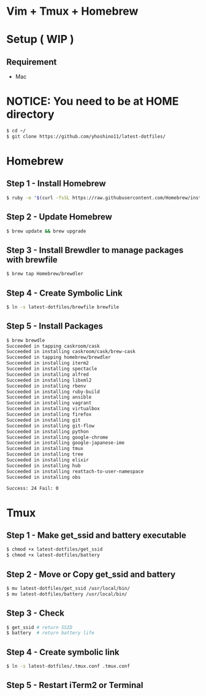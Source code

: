 # Vim + Tmux + Homebrew
# Setup ( WIP )
## Requirement
- Mac

# NOTICE: You need to be at HOME directory
```sh
$ cd ~/
$ git clone https://github.com/yhoshino11/latest-dotfiles/
```

# Homebrew
## Step 1 - Install Homebrew
```sh
$ ruby -e "$(curl -fsSL https://raw.githubusercontent.com/Homebrew/install/master/install)"
```

## Step 2 - Update Homebrew
```sh
$ brew update && brew upgrade
```

## Step 3 - Install Brewdler to manage packages with brewfile
```sh
$ brew tap Homebrew/brewdler
```

## Step 4 - Create Symbolic Link
```sh
$ ln -s latest-dotfiles/brewfile brewfile
```

## Step 5 - Install Packages
```sh
$ brew brewdle
Succeeded in tapping caskroom/cask
Succeeded in installing caskroom/cask/brew-cask
Succeeded in tapping homebrew/brewdler
Succeeded in installing iterm2
Succeeded in installing spectacle
Succeeded in installing alfred
Succeeded in installing libxml2
Succeeded in installing rbenv
Succeeded in installing ruby-build
Succeeded in installing ansible
Succeeded in installing vagrant
Succeeded in installing virtualbox
Succeeded in installing firefox
Succeeded in installing git
Succeeded in installing git-flow
Succeeded in installing python
Succeeded in installing google-chrome
Succeeded in installing google-japanese-ime
Succeeded in installing tmux
Succeeded in installing tree
Succeeded in installing elixir
Succeeded in installing hub
Succeeded in installing reattach-to-user-namespace
Succeeded in installing obs

Success: 24 Fail: 0
```

# Tmux

## Step 1 - Make get_ssid and battery executable
```sh
$ chmod +x latest-dotfiles/get_ssid
$ chmod +x latest-dotfiles/battery
```

## Step 2 - Move or Copy get_ssid and battery
```sh
$ mv latest-dotfiles/get_ssid /usr/local/bin/
$ mv latest-dotfiles/battery /usr/local/bin/
```

## Step 3 - Check
```sh
$ get_ssid # return SSID
$ battery  # return battery life
```

## Step 4 - Create symbolic link
```sh
$ ln -s latest-dotfiles/.tmux.conf .tmux.conf
```

## Step 5 - Restart iTerm2 or Terminal
